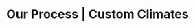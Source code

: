 ---
title: "Our Process | Custom Climates"
description: "From phone call to climate control in three simple moves. We handle the heavy lifting—you focus on building."
hero_headline: "From Phone Call to Climate Control in Three Simple Moves"
hero_subtext: "ready, set, ship"
headline: "We Handle the Heavy Lifting—You Focus on Building"
subtext: "Job-site weather damage costs American builders $2.5B each year. Here's how we stop it at the gate."
steps:
  - title: "Step 1"
    subtitle: "Book Your Consultation"
    description: "Tell us your materials, location, & timeline—5-minute call or online form. Don't see what you need? Let's talk custom specs."
  - title: "Step 2"
    subtitle: "Choose Unit & Dates"
    description: "Trailer or conex, size & spec; we lock in delivery, quote, and monitoring plan. We'll walk you through pricing and options—no surprises."
  - title: "Step 3"
    subtitle: "We Deliver & Monitor"
    description: "Unit rolls in, powers up, and streams live data; our team babysits the climate so you don't have to. Zero delays, zero reorders, and one very happy GC."
--- 